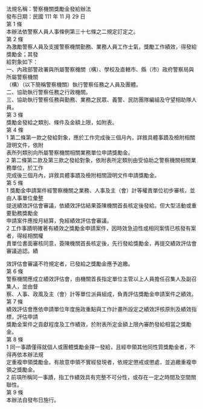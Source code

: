 法規名稱：警察機關獎勵金發給辦法  
發布日期：民國 111 年 11 月 29 日  
第 1 條  
本辦法依警察人員人事條例第三十七條之二規定訂定之。  
第 2 條  
為激勵警察人員及支援警察機關勤務、業務人員工作士氣，獎勵工作績效，得發給獎勵金；其發  
給對象如下：  
一、內政部警政署與所屬警察機關（構）、學校及直轄市、縣（市）政府警察局與所屬警察機關  
（構）（以下簡稱警察機關）執行警察任務之人員及團體。  
二、協助執行警察任務之行政機關。  
三、協助執行警察任務與勤務、業務之民眾、義警、民防團隊編組及守望相助隊人員。  
第 3 條  
獎勵金發給之類別、條件及金額上限，如附表。  
第 4 條  
1 第二條第一款之發給對象，應於工作完成後三個月內，詳敘具體事蹟及檢附相關證明文件，依附  
表所列類別向所屬警察機關相關業務單位申請獎勵金。  
2 第二條第二款及第三款之發給對象，依附表所定類別由受協助之警察機關相關業務單位，於工作  
完成後三個月內，詳敘具體事蹟及檢附相關證明文件申請獎勵金。  
第 5 條  
1 獎勵金申請案件經警察機關之業務、人事及主（會）計等權責單位初步審核，並由人事單位彙整  
提送績效評估會審議，依績效評估結果簽陳機關首長核定後發給。但大型活動或重要勤務獎勵金  
申請案件應按月結算，免經績效評估會審議。  
2 工作事蹟明確著有績效之獎勵金申請案件，因時效急迫性或相同案情已核發有案者，得經相關權  
責單位書面審核同意，簽陳機關首長核定後，先行發給獎勵金，再提交績效評估會審議追認。績  


效評估會審議不符規定者，已發給之獎勵金應予追繳。  
第 6 條  
警察機關應成立績效評估會，由機關首長指定單位主管以上人員擔任召集人及副召集人，並由督  
察、人事、政風及主（會）計等單位派員組成，負責評估獎勵金申請案件之績效。  
第 7 條  
績效評估會應依申請單位年度施政重點與工作計畫所設定之績效評核原則及績效指標，評估申請  
獎勵金案件之貢獻程度及工作績效，於附表所定金額上限內審酌發給相當之獎勵金。  
第 8 條  
1 同一事蹟僅得就個人或團體獎勵金擇一發給，且經申領其他同性質獎勵金者，不得再依本辦法規  
定重複申領獎勵金。有故意申領不實經發現者，依規定懲戒或懲處，並追繳重複申領之獎勵金。  
2 前項所稱同一事蹟，指工作績效具有完整不可分性，或存在一定之時間及空間關聯性。  
第 9 條  
本辦法自發布日施行。  


